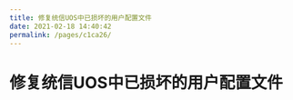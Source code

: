 ```yaml
---
title: 修复统信UOS中已损坏的用户配置文件
date: 2021-02-18 14:40:42
permalink: /pages/c1ca26/
---
```

# 修复统信UOS中已损坏的用户配置文件
